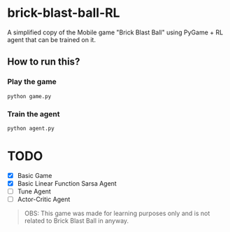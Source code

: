 # brick-blast-ball-RL

A simplified copy of the Mobile game "Brick Blast Ball" using PyGame + RL agent that can be trained on it.



## How to run this?

### Play the game

```shell
python game.py
```

### Train the agent

```shell
python agent.py
```

# TODO

- [x] Basic Game
- [x] Basic Linear Function Sarsa Agent
- [ ] Tune Agent
- [ ] Actor-Critic Agent

> OBS: This game was made for learning purposes only and is not related to Brick Blast Ball in anyway.
